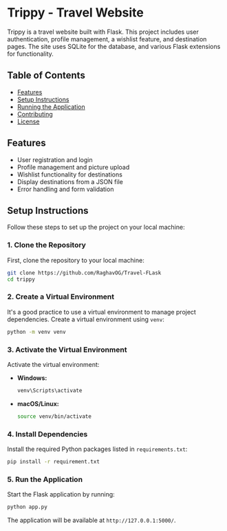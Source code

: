 
# Trippy - Travel Website

Trippy is a travel website built with Flask. This project includes user authentication, profile management, a wishlist feature, and destination pages. The site uses SQLite for the database, and various Flask extensions for functionality.

## Table of Contents

- [Features](#features)
- [Setup Instructions](#setup-instructions)
- [Running the Application](#running-the-application)
- [Contributing](#contributing)
- [License](#license)

## Features

- User registration and login
- Profile management and picture upload
- Wishlist functionality for destinations
- Display destinations from a JSON file
- Error handling and form validation

## Setup Instructions

Follow these steps to set up the project on your local machine:

### 1. Clone the Repository

First, clone the repository to your local machine:

```bash
git clone https://github.com/RaghavOG/Travel-FLask
cd trippy
```

### 2. Create a Virtual Environment

It's a good practice to use a virtual environment to manage project dependencies. Create a virtual environment using `venv`:

```bash
python -m venv venv
```

### 3. Activate the Virtual Environment

Activate the virtual environment:

- **Windows:**

  ```bash
  venv\Scripts\activate
  ```

- **macOS/Linux:**

  ```bash
  source venv/bin/activate
  ```

### 4. Install Dependencies

Install the required Python packages listed in `requirements.txt`:

```bash
pip install -r requirement.txt
```


### 5. Run the Application

Start the Flask application by running:

```bash
python app.py
```

The application will be available at `http://127.0.0.1:5000/`.

